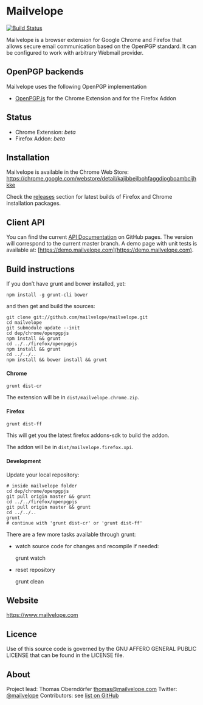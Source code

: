 # Mailvelope

[![Build Status](https://travis-ci.org/mailvelope/mailvelope.svg?branch=master)](https://travis-ci.org/mailvelope/mailvelope)

Mailvelope is a browser extension for Google Chrome and Firefox that allows secure email communication based on the OpenPGP standard. It can be configured to work with arbitrary Webmail provider.

## OpenPGP backends

Mailvelope uses the following OpenPGP implementation

  - [OpenPGP.js](http://openpgpjs.org/) for the Chrome Extension and for the Firefox Addon

## Status

  - Chrome Extension: _beta_
  - Firefox Addon: _beta_

## Installation

Mailvelope is available in the Chrome Web Store:
https://chrome.google.com/webstore/detail/kajibbejlbohfaggdiogboambcijhkke

Check the [releases](https://github.com/mailvelope/mailvelope/releases) section for latest builds of Firefox and Chrome installation packages.

## Client API

You can find the current [API Documentation](https://mailvelope.github.io/mailvelope) on GitHub pages. The version will correspond to the current master branch. A demo page with unit tests is available at: [https://demo.mailvelope.com](https://demo.mailvelope.com).

## Build instructions

If you don’t have grunt and bower installed, yet:

    npm install -g grunt-cli bower

and then get and build the sources:

    git clone git://github.com/mailvelope/mailvelope.git
    cd mailvelope
    git submodule update --init
    cd dep/chrome/openpgpjs
    npm install && grunt
    cd ../../firefox/openpgpjs
    npm install && grunt
    cd ../../..
    npm install && bower install && grunt

#### Chrome

    grunt dist-cr

The extension will be in `dist/mailvelope.chrome.zip`.

#### Firefox

    grunt dist-ff

This will get you the latest firefox addons-sdk to build the addon.

The addon will be in `dist/mailvelope.firefox.xpi`.

#### Development

Update your local repository:

    # inside mailvelope folder
    cd dep/chrome/openpgpjs
    git pull origin master && grunt
    cd ../../firefox/openpgpjs
    git pull origin master && grunt
    cd ../../..
    grunt
    # continue with 'grunt dist-cr' or 'grunt dist-ff'

There are a few more tasks available through grunt:

* watch source code for changes and recompile if needed:

    grunt watch

* reset repository

    grunt clean

## Website

https://www.mailvelope.com

## Licence

Use of this source code is governed by the GNU AFFERO GENERAL PUBLIC LICENSE that can be found in the LICENSE file.

## About

Project lead: Thomas Oberndörfer <thomas@mailvelope.com>
Twitter: [@mailvelope](https://twitter.com/mailvelope) 
Contributors: see [list on GitHub](https://github.com/mailvelope/mailvelope/graphs/contributors)
